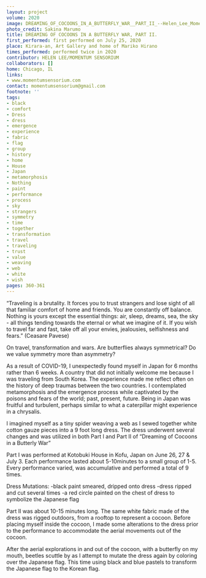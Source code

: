 ```yaml
---
layout: project
volume: 2020
image: DREAMING_OF_COCOONS_IN_A_BUTTERFLY_WAR__PART_II_--Helen_Lee_Momentum_Sensorium.jpg
photo_credit: Sakina Marumo
title: DREAMING OF COCOONS IN A BUTTERFLY WAR, PART II.
first_performed: first performed on July 25, 2020
place: Kirara-an, Art Gallery and home of Mariko Hirano
times_performed: performed twice in 2020
contributor: HELEN LEE/MOMENTUM SENSORIUM
collaborators: []
home: Chicago, IL
links:
- www.momentumsensorium.com
contact: momentumsensorium@gmail.com
footnote: ''
tags:
- black
- comfort
- Dress
- dress
- emergence
- experience
- fabric
- flag
- group
- history
- home
- House
- Japan
- metamorphosis
- Nothing
- paint
- performance
- process
- sky
- strangers
- symmetry
- time
- together
- transformation
- travel
- traveling
- trust
- value
- weaving
- web
- white
- wish
pages: 360-361
---
```


“Traveling is a brutality. It forces you to trust strangers and lose sight of all that familiar comfort of home and friends. You are constantly off balance. Nothing is yours except the essential things: air, sleep, dreams, sea, the sky - all things tending towards the eternal or what we imagine of it. If you wish to travel far and fast, take off all your envies, jealousies, selfishness and fears.” (Ceasare Pavese)

On travel, transformation and wars.
Are butterflies always symmetrical? 
Do we value symmetry more than asymmetry?

As a result of COVID-19, I unexpectedly found myself in Japan for 6 months rather than 6 weeks. A country that did not initially welcome me because I was traveling from South Korea. The experience made me reflect often on the history of deep traumas between the two countries. I contemplated metamorphosis and the emergence process while captivated by the poisons and fears of the world; past, present, future. Being in Japan was fruitful and turbulent, perhaps similar to what a caterpillar might experience in a chrysalis. 

I imagined myself as a tiny spider weaving a web as I sewed together white cotton gauze pieces into a 9 foot long dress. The dress underwent several changes and was utilized in both Part I and Part II of “Dreaming of Cocoons in a Butterly War”

Part I was performed at Kotobuki House in Kofu, Japan on June 26, 27 & July 3. Each performance lasted about 5-10minutes to a small group of 1-5. Every performance varied, was accumulative and performed a total of 9 times. 

Dress Mutations:
-black paint smeared, dripped onto dress
-dress ripped and cut several times
-a red circle painted on the chest of dress to symbolize the Japanese flag

Part II was about 10-15 minutes long. The same white fabric made of the dress was rigged outdoors, from a rooftop to represent a cocoon. Before placing myself inside the cocoon, I made some alterations to the dress prior to the performance to accommodate the aerial movements out of the cocoon. 

After the aerial explorations in and out of the cocoon, with a butterfly on my mouth, beetles scuttle by as I attempt to mutate the dress again by coloring over the Japanese flag. This time using black and blue pastels to transform the Japanese flag to the Korean flag.
